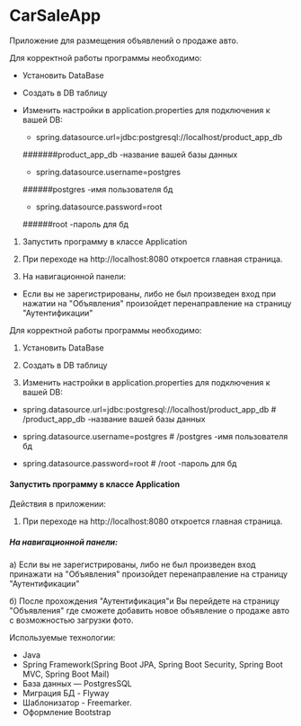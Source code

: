 # CarSaleApp

Приложение для размещения объявлений о продаже авто.


Для корректной работы программы необходимо:
- Установить DataBase
- Создать в DB таблицу
- Изменить настройки в application.properties для подключения к вашей DB:

  - spring.datasource.url=jdbc:postgresql://localhost/product_app_db
                       
  #######product_app_db  -название вашей базы данных
  
  - spring.datasource.username=postgres    
                                                
  ######postgres -имя пользователя бд
  
  - spring.datasource.password=root   
                                                     
  ######root -пароль для  бд  
             
1) Запустить программу в классе Application
 
2) При переходе на http://localhost:8080 откроется главная страница.
3) На навигационной панели:
  - Если вы не зарегистрированы, либо не был произведен вход при нажатии на "Объявления" произойдет перенаправление на страницу "Аутентификации"

Для корректной работы программы необходимо:

1. Установить DataBase

2. Создать в DB таблицу

3. Изменить настройки в application.properties для подключения к вашей DB:

 - spring.datasource.url=jdbc:postgresql://localhost/product_app_db                              # /product_app_db  -название вашей базы данных
  
 - spring.datasource.username=postgres                                                           # /postgres -имя пользователя бд
 
 - spring.datasource.password=root                                                               # /root -пароль для  бд 
                                                          
#### Запустить программу в классе Application
 
Действия в приложении:

1. При переходе на http://localhost:8080 откроется главная страница.

##### На навигационной панели:

  а) Если вы не зарегистрированы, либо не был произведен вход принажати на "Объявления" произойдет перенаправление на страницу "Аутентификации"

  б) После прохождения "Аутентификация"и Вы перейдете на страницу "Объявления" где сможете добавить новое объявление о продаже авто с возможностью загрузки фото.



Используемые технологии:
- Java
- Spring Framework(Spring Boot JPA, Spring Boot Security, Spring Boot MVC, Spring Boot Mail)
- База данных — PostgresSQL
- Миграция БД - Flyway
- Шаблонизатор - Freemarker.
- Оформление Bootstrap
